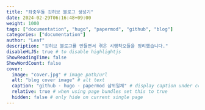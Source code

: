 ```yaml
---
title: "좌충우돌 깃허브 블로그 생성기"
date: 2024-02-29T06:16:48+09:00
weight: 1000
tags: ["documentation", "hugo", "papermod", "github", "blog"]
categories: ["documentation"]
author: "Leaf"
description: "깃허브 블로그를 만들면서 겪은 시행착오들을 정리했습니다."
disableHLJS: true # to disable highlightjs
ShowReadingTime: false
ShowWordCount: false
cover:
  image: "cover.jpg" # image path/url
  alt: "blog cover image" # alt text
  caption: "github - hugo - papermod 삼위일체" # display caption under cover
  relative: true # when using page bundles set this to true
  hidden: false # only hide on current single page
---
```

